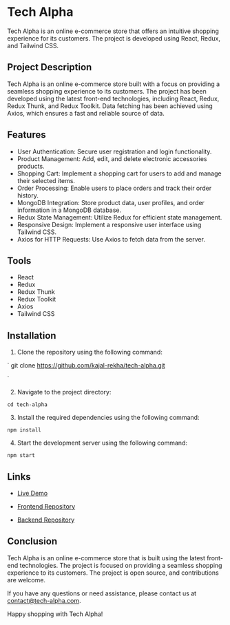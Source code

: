 # Tech Alpha
Tech Alpha is an online e-commerce store that offers an intuitive shopping experience for its customers. The project is developed using React, Redux, and Tailwind CSS.

## Project Description
Tech Alpha is an online e-commerce store built with a focus on providing a seamless shopping experience to its customers. The project has been developed using the latest front-end technologies, including React, Redux, Redux Thunk, and Redux Toolkit. Data fetching has been achieved using Axios, which ensures a fast and reliable source of data.

## Features

- User Authentication: Secure user registration and login functionality.
- Product Management: Add, edit, and delete electronic accessories products.
- Shopping Cart: Implement a shopping cart for users to add and manage their selected items.
- Order Processing: Enable users to place orders and track their order history.
- MongoDB Integration: Store product data, user profiles, and order information in a MongoDB database.
- Redux State Management: Utilize Redux for efficient state management.
- Responsive Design: Implement a responsive user interface using Tailwind CSS.
- Axios for HTTP Requests: Use Axios to fetch data from the server.


## Tools
- React
- Redux
- Redux Thunk
- Redux Toolkit
- Axios
- Tailwind CSS

## Installation
1. Clone the repository using the following command:

`
git clone https://github.com/kajal-rekha/tech-alpha.git

`

2. Navigate to the project directory:

`
cd tech-alpha
`

3. Install the required dependencies using the following command:

`npm install`


4. Start the development server using the following command:

`
npm start
`

## Links

- [Live Demo](https://tech-alpha-ecommerce.netlify.app/)

- [Frontend Repository](https://github.com/kajal-rekha/tech-alpha.git)

- [Backend Repository](https://github.com/kajal-rekha/tech-alpha-server.git)


## Conclusion
Tech Alpha is an online e-commerce store that is built using the latest front-end technologies. The project is focused on providing a seamless shopping experience to its customers. The project is open source, and contributions are welcome.

If you have any questions or need assistance, please contact us at contact@tech-alpha.com.

Happy shopping with Tech Alpha!
